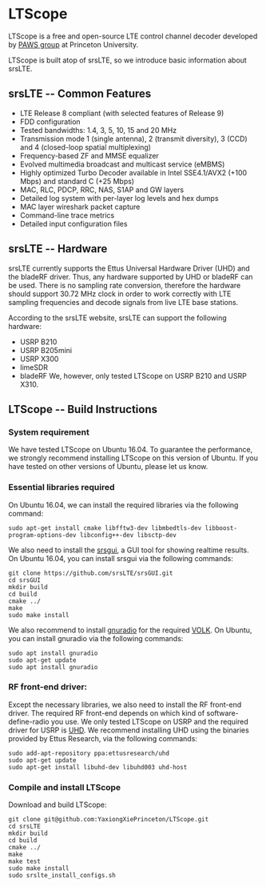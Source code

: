 LTScope
========

LTScope is a free and open-source LTE control channel decoder developed by [PAWS group](https://paws.cs.princeton.edu/) at Princeton University. 

LTScope is built atop of srsLTE, so we introduce basic information about srsLTE.

srsLTE -- Common Features 
---------------

 * LTE Release 8 compliant (with selected features of Release 9)
 * FDD configuration
 * Tested bandwidths: 1.4, 3, 5, 10, 15 and 20 MHz
 * Transmission mode 1 (single antenna), 2 (transmit diversity), 3 (CCD) and 4 (closed-loop spatial multiplexing)
 * Frequency-based ZF and MMSE equalizer
 * Evolved multimedia broadcast and multicast service (eMBMS)
 * Highly optimized Turbo Decoder available in Intel SSE4.1/AVX2 (+100 Mbps) and standard C (+25 Mbps)
 * MAC, RLC, PDCP, RRC, NAS, S1AP and GW layers
 * Detailed log system with per-layer log levels and hex dumps
 * MAC layer wireshark packet capture
 * Command-line trace metrics
 * Detailed input configuration files

srsLTE -- Hardware
--------

srsLTE currently supports the Ettus Universal Hardware Driver (UHD) and the bladeRF driver. 
Thus, any hardware supported by UHD or bladeRF can be used. 
There is no sampling rate conversion, 
therefore the hardware should support 30.72 MHz clock in order 
to work correctly with LTE sampling frequencies and decode signals from live LTE base stations. 

According to the srsLTE website, srsLTE can support the following hardware: 
 * USRP B210
 * USRP B205mini
 * USRP X300
 * limeSDR
 * bladeRF
We, however, only tested LTScope on USRP B210 and USRP X310.

LTScope -- Build Instructions
------------------

### System requirement
We have tested LTScope on Ubuntu 16.04. 
To guarantee the performance, we strongly recommend installing LTScope on this version of Ubuntu.
If you have tested on other versions of Ubuntu, please let us know. 

### Essential libraries required 

On Ubuntu 16.04, we can install the required libraries via the following command:
```
sudo apt-get install cmake libfftw3-dev libmbedtls-dev libboost-program-options-dev libconfig++-dev libsctp-dev
```

We also need to install the [srsgui](https://github.com/srslte/srsgui), a GUI tool for showing realtime results. 
On Ubuntu 16.04, you can install srsgui via the following commands:
```
git clone https://github.com/srsLTE/srsGUI.git
cd srsGUI
mkdir build
cd build
cmake ../
make
sudo make install
```

We also recommend to install [gnuradio](https://github.com/gnuradio/gnuradio) for the required [VOLK](https://github.com/gnuradio/volk). 
On Ubuntu, you can install gnuradio via the following commands:
```
sudo apt install gnuradio
sudo apt-get update
sudo apt install gnuradio
```

### RF front-end driver:
Except the necessary libraries, we also need to install the RF front-end driver. 
The required RF front-end depends on which kind of software-define-radio you use. 
We only tested LTScope on USRP and the required driver for USRP is [UHD](https://github.com/EttusResearch/uhd).
We recommend installing UHD using the binaries provided by Ettus Research, via the following commands:
```
sudo add-apt-repository ppa:ettusresearch/uhd
sudo apt-get update
sudo apt-get install libuhd-dev libuhd003 uhd-host
``` 

### Compile and install LTScope
Download and build LTScope: 
```
git clone git@github.com:YaxiongXiePrinceton/LTScope.git
cd srsLTE
mkdir build
cd build
cmake ../
make
make test
sudo make install
sudo srslte_install_configs.sh
```

